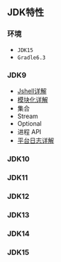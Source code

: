 ## JDK特性

### 环境
- `JDK15`
- `Gradle6.3`
### JDK9

- [Jshell详解](https://www.cnblogs.com/IcanFixIt/p/7199108.html)
- [模块化详解](https://www.baeldung.com/java-9-modularity)
- 集合
- Stream
- Optional
- 进程 API
- [平台日志详解](https://www.baeldung.com/java-9-logging-api)

### JDK10

### JDK11

### JDK12

### JDK13

### JDK14

### JDK15
